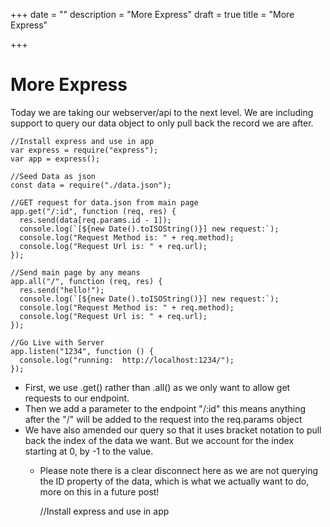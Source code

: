 +++
date = ""
description = "More Express"
draft = true
title = "More Express"

+++
# More Express

Today we are taking our webserver/api to the next level. We are including support to query our data object to only pull back the record we are after.

    //Install express and use in app
    var express = require("express");
    var app = express();
    
    //Seed Data as json
    const data = require("./data.json");
    
    //GET request for data.json from main page
    app.get("/:id", function (req, res) {
      res.send(data[req.params.id - 1]);
      console.log(`[${new Date().toISOString()}] new request:`);
      console.log("Request Method is: " + req.method);
      console.log("Request Url is: " + req.url);
    });
    
    //Send main page by any means
    app.all("/", function (req, res) {
      res.send("hello!");
      console.log(`[${new Date().toISOString()}] new request:`);
      console.log("Request Method is: " + req.method);
      console.log("Request Url is: " + req.url);
    });
    
    //Go Live with Server
    app.listen("1234", function () {
      console.log("running:  http://localhost:1234/");
    });

* First, we use .get() rather than .all() as we only want to allow get requests to our endpoint. 
* Then we add a parameter to the endpoint "/:id" this means anything after the "/" will be added to the request into the req.params object
* We have also amended our query so that it uses bracket notation to pull back the index of the data we want. But we account for the index starting at 0, by -1 to the value. 
  * Please note there is a clear disconnect here as we are not querying the ID property of the data, which is what we actually want to do, more on this in a future post!

    //Install express and use in app